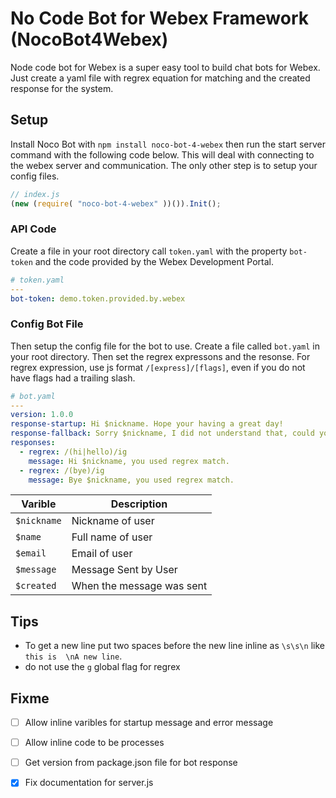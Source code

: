 # No Code Bot for Webex Framework (NocoBot4Webex)
Node code bot for Webex is a super easy tool to build chat bots for Webex. Just create a yaml file with regrex equation for matching and the created response for the system.


## Setup
Install Noco Bot with `npm install noco-bot-4-webex` then run the start server command with the following code below. This will deal with connecting to the webex server and communication. The only other step is to setup your config files.
```js
// index.js
(new (require( "noco-bot-4-webex" ))()).Init();
```

### API Code
Create a file in your root directory call `token.yaml` with the property `bot-token` and the code provided by the Webex Development Portal.

```yaml
# token.yaml
---
bot-token: demo.token.provided.by.webex
```

### Config Bot File
Then setup the config file for the bot to use. Create a file called `bot.yaml` in your root directory. Then set the regrex expressons and the resonse. For regrex expression, use js format `/[express]/[flags]`, even if you do not have flags had a trailing slash.

```yaml
# bot.yaml
---
version: 1.0.0
response-startup: Hi $nickname. Hope your having a great day!
response-fallback: Sorry $nickname, I did not understand that, could you say it again.
responses:
  - regrex: /(hi|hello)/ig
    message: Hi $nickname, you used regrex match.
  - regrex: /(bye)/ig
    message: Bye $nickname, you used regrex match.
```

| Varible | Description |
|---|---|
| `$nickname` | Nickname of user |
| `$name` | Full name of user |
| `$email` | Email of user |
| `$message` | Message Sent by User |
| `$created` | When the message was sent |

## Tips
- To get a new line put two spaces before the new line inline as `\s\s\n` like `this is  \nA new line`.
- do not use the `g` global flag for regrex

## Fixme
- [ ] Allow inline varibles for startup message and error message
- [ ] Allow inline code to be processes
- [ ] Get version from package.json file for bot response 
- [x] Fix documentation for server.js

